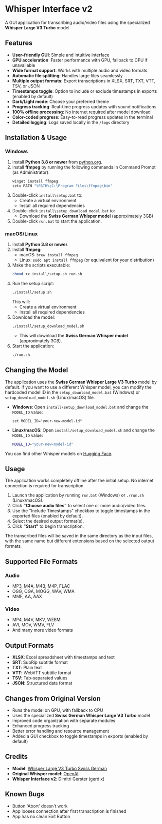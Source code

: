 # Whisper Interface v2

A GUI application for transcribing audio/video files using the specialized **Whisper Large V3 Turbo** model.

## Features

- **User-friendly GUI**: Simple and intuitive interface
- **GPU acceleration**: Faster performance with GPU, fallback to CPU if unavailable
- **Wide format support**: Works with multiple audio and video formats
- **Automatic file splitting**: Handles large files seamlessly
- **Multiple output formats**: Export transcriptions in XLSX, SRT, TXT, VTT, TSV, or JSON
- **Timestamps toggle**: Option to include or exclude timestamps in exports (enabled by default)
- **Dark/Light mode**: Choose your preferred theme
- **Progress tracking**: Real-time progress updates with sound notifications
- **100% offline processing**: No internet required after model download
- **Color-coded progress**: Easy-to-read progress updates in the terminal
- **Detailed logging**: Logs saved locally in the `/logs` directory

## Installation & Usage

### Windows

1. Install **Python 3.8 or newer** from [python.org](https://www.python.org/downloads/).
2. Install **ffmpeg** by running the following commands in Command Prompt (as Administrator):
   ```bash
   winget install ffmpeg
   setx PATH "%PATH%;C:\Program Files\ffmpeg\bin"
   ```
3. Double-click `install\setup.bat` to:
   - Create a virtual environment
   - Install all required dependencies
4. Double-click `install\setup_download_model.bat` to:
   - Download the **Swiss German Whisper model** (approximately 3GB)
5. Double-click `run.bat` to start the application.

### macOS/Linux

1. Install **Python 3.8 or newer**.
2. Install **ffmpeg**:
   - macOS: `brew install ffmpeg`
   - Linux: `sudo apt install ffmpeg` (or equivalent for your distribution)
3. Make the scripts executable:
   ```bash
   chmod +x install/setup.sh run.sh
   ```
4. Run the setup script:
   ```bash
   ./install/setup.sh
   ```
   This will:
   - Create a virtual environment
   - Install all required dependencies
5. Download the model:
   ```bash
   ./install/setup_download_model.sh
   ```
   - This will download the **Swiss German Whisper model** (approximately 3GB).
6. Start the application:
   ```bash
   ./run.sh
   ```

## Changing the Model

The application uses the **Swiss German Whisper Large V3 Turbo** model by default. If you want to use a different Whisper model, you can modify the hardcoded model ID in the `setup_download_model.bat` (Windows) or `setup_download_model.sh` (Linux/macOS) file.

- **Windows**: Open `install\setup_download_model.bat` and change the `MODEL_ID` value:
  ```batch
  set MODEL_ID="your-new-model-id"
  ```
- **Linux/macOS**: Open `install/setup_download_model.sh` and change the `MODEL_ID` value:
  ```bash
  MODEL_ID="your-new-model-id"
  ```

You can find other Whisper models on [Hugging Face](https://huggingface.co/models).

## Usage

The application works completely offline after the initial setup. No internet connection is required for transcription.

1. Launch the application by running `run.bat` (Windows) or `./run.sh` (Linux/macOS).
2. Click **"Choose audio files"** to select one or more audio/video files.
3. Use the "Include Timestamps" checkbox to toggle timestamps in the exported files (enabled by default).
4. Select the desired output format(s).
5. Click **"Start"** to begin transcription.

The transcribed files will be saved in the same directory as the input files, with the same name but different extensions based on the selected output formats.

## Supported File Formats

### Audio
- MP3, M4A, M4B, M4P, FLAC
- OGG, OGA, MOGG, WAV, WMA
- MMF, AA, AAX

### Video
- MP4, M4V, MKV, WEBM
- AVI, MOV, WMV, FLV
- And many more video formats

## Output Formats

- **XLSX**: Excel spreadsheet with timestamps and text
- **SRT**: SubRip subtitle format
- **TXT**: Plain text
- **VTT**: WebVTT subtitle format
- **TSV**: Tab-separated values
- **JSON**: Structured data format

## Changes from Original Version

- Runs the model on GPU, with fallback to CPU
- Uses the specialized **Swiss German Whisper Large V3 Turbo** model
- Improved code organization with separate modules
- Enhanced progress tracking
- Better error handling and resource management
- Added a GUI checkbox to toggle timestamps in exports (enabled by default)

## Credits

- **Model**: [Whisper Large V3 Turbo Swiss German](https://huggingface.co/nizarmichaud/whisper-large-v3-turbo-swissgerman)
- **Original Whisper model**: [OpenAI](https://github.com/openai/whisper)
- **Whisper Interface v2**: Dimitri Gerster (gerdix)

## Known Bugs

- Button 'Abort' doesn't work
- App looses connection after first transcription is finished
- App has no clean Exit Button